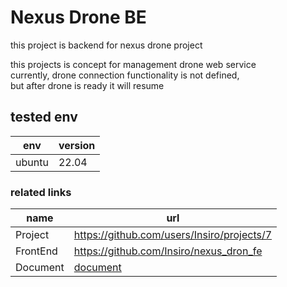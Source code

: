# Nexus Drone BE

this project is backend for nexus drone project

this projects is concept for management drone web service  
currently, drone connection functionality is not defined,  
but after drone is ready it will resume

## tested env

| env    | version |
| ------ | ------- |
| ubuntu | 22.04   |

### related links

| name     | url                                        |
| -------- | ------------------------------------------ |
| Project  | https://github.com/users/Insiro/projects/7 |
| FrontEnd | https://github.com/Insiro/nexus_dron_fe    |
| Document | [document](./document/index.md)            |
